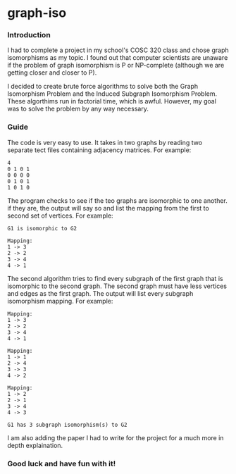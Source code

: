 # graph-iso
### Introduction
I had to complete a project in my school's COSC 320 class and chose graph isomorphisms as my topic.  I found out that computer scientists are unaware if the problem of graph isomorphism is P or NP-complete (although we are getting closer and closer to P).

I decided to create brute force algorithms to solve both the Graph Isomorphism Problem and the Induced Subgraph Isomorphism Problem.  These algorthims run in factorial time, which is awful.  However, my goal was to solve the problem by any way necessary.

### Guide
The code is very easy to use.  It takes in two graphs by reading two separate tect files containing adjacency matrices.  For example:

    4
    0 1 0 1
    0 0 0 0
    0 1 0 1
    1 0 1 0

The program checks to see if the teo graphs are isomorphic to one another.  if they are, the output will say so and list the mapping from the first to second set of vertices.  For example:

    G1 is isomorphic to G2
    
    Mapping:
    1 -> 3
    2 -> 2
    3 -> 4
    4 -> 1

The second algorithm tries to find every subgraph of the first graph that is isomorphic to the second graph.  The second graph must have less vertices and edges as the first graph.  The output will list every subgraph isomorphism mapping.  For example:

    Mapping:
    1 -> 3
    2 -> 2
    3 -> 4
    4 -> 1
    
    Mapping:
    1 -> 1
    2 -> 4
    3 -> 3
    4 -> 2
    
    Mapping:
    1 -> 2
    2 -> 1
    3 -> 4
    4 -> 3
    
    G1 has 3 subgraph isomorphism(s) to G2
 
 I am also adding the paper I had to write for the project for a much more in depth explaination.
 
 ### Good luck and have fun with it!
